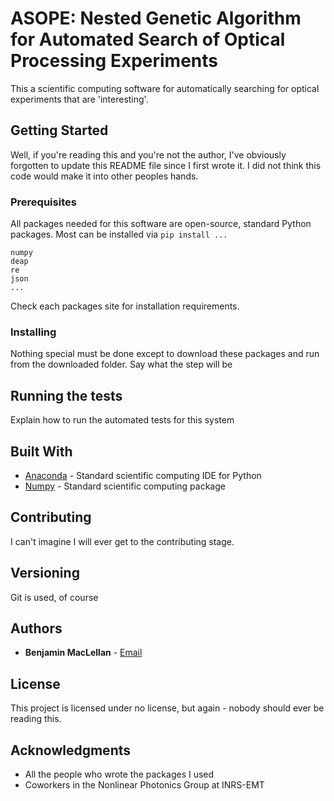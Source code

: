 # ASOPE: Nested Genetic Algorithm for Automated Search of Optical Processing Experiments

This a scientific computing software for automatically searching for optical experiments that are 'interesting'.

## Getting Started

Well, if you're reading this and you're not the author, I've obviously forgotten to update this README file since I first wrote it. I did not think this code would make it into other peoples hands.

### Prerequisites

All packages needed for this software are open-source, standard Python packages. Most can be installed via `pip install ...`

```
numpy
deap
re
json
...
```

Check each packages site for installation requirements.

### Installing

Nothing special must be done except to download these packages and run from the downloaded folder.
Say what the step will be


## Running the tests

Explain how to run the automated tests for this system


## Built With

* [Anaconda](http://www.anaconda.org) - Standard scientific computing IDE for Python
* [Numpy](http://www.numpy.org) - Standard scientific computing package

## Contributing

I can't imagine I will ever get to the contributing stage.

## Versioning

Git is used, of course

## Authors

* **Benjamin MacLellan** - [Email](benjamin.maclellan@emt.inrs.ca)

## License

This project is licensed under no license, but again - nobody should ever be reading this.

## Acknowledgments

* All the people who wrote the packages I used
* Coworkers in the Nonlinear Photonics Group at INRS-EMT

 
